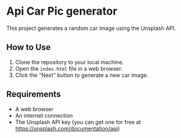 # Api Car Pic generator

This project generates a random car image using the Unsplash API.

## How to Use

1. Clone the repository to your local machine.
2. Open the `index.html` file in a web browser.
3. Click the "Next" button to generate a new car image.

## Requirements

- A web browser
- An internet connection
- The Unsplash API key (you can get one for free at https://unsplash.com/documentation/api)
